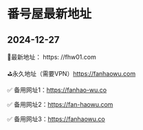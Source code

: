 # 番号屋最新地址
## 2024-12-27
💯最新地址： https: //fhw01.com

⛳️永久地址（需要VPN）https://fanhaowu.com

✅ 备用网址1：https://fanhao-wu.co

✅ 备用网址2：https://fan-haowu.com

✅ 备用网址3：https://fanhaowu.co
